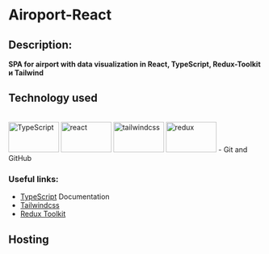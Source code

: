 # Airoport-React

## Description:
**SPA for airport with data visualization in React, TypeScript, Redux-Toolkit и Tailwind**

## Technology used
</br>
<img src="https://www.vectorlogo.zone/logos/typescriptlang/typescriptlang-ar21.svg" alt="TypeScript" width="100" height="60"/>
<img src="https://www.vectorlogo.zone/logos/reactjs/reactjs-ar21.svg" alt="react" width="100" height="60"/> 
<img src="https://www.vectorlogo.zone/logos/tailwindcss/tailwindcss-ar21.svg" alt="tailwindcss" width="100" height="60"/>
<img src="https://github.com/prplx/svg-logos/blob/master/svg/redux.svg" alt="redux" width="100" height="60"/>
- Git and GitHub

### Useful links:
- [TypeScript](https://www.typescriptlang.org/) Documentation
- [Tailwindcss](https://tailwindcss.com/)
- [Redux Toolkit](https://redux-toolkit.js.org/)

## Hosting
